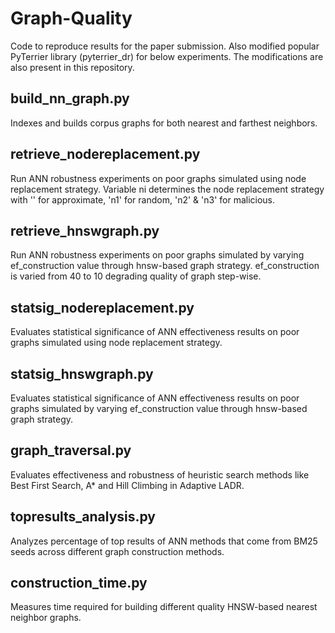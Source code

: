 # Graph-Quality

Code to reproduce results for the paper submission. Also modified popular PyTerrier library (pyterrier_dr) for below experiments. The modifications are also present in this repository.

## build_nn_graph.py

Indexes and builds corpus graphs for both nearest and farthest neighbors.

## retrieve_nodereplacement.py

Run ANN robustness experiments on poor graphs simulated using node replacement strategy. Variable ni determines the node replacement strategy with '' for approximate, 'n1' for random, 'n2' & 'n3' for malicious.

## retrieve_hnswgraph.py

Run ANN robustness experiments on poor graphs simulated by varying ef_construction value through hnsw-based graph strategy. ef_construction is varied from 40 to 10 degrading quality of graph step-wise.

## statsig_nodereplacement.py

Evaluates statistical significance of ANN effectiveness results on poor graphs simulated using node replacement strategy.

## statsig_hnswgraph.py

Evaluates statistical significance of ANN effectiveness results on poor graphs simulated by varying ef_construction value through hnsw-based graph strategy.

## graph_traversal.py

Evaluates effectiveness and robustness of heuristic search methods like Best First Search, A* and Hill Climbing in Adaptive LADR.

## topresults_analysis.py

Analyzes percentage of top results of ANN methods that come from BM25 seeds across different graph construction methods.

## construction_time.py

Measures time required for building different quality HNSW-based nearest neighbor graphs.
